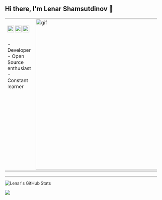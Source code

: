 ## Hi there, I'm Lenar Shamsutdinov 👋

<table border="0" width="100%">
  <tr>
    <td align="center" valign="middle">
      <a href="#"><img align="left" alt="Lenar's Linkdein" width="22px" src="https://cdn-icons-png.flaticon.com/512/3536/3536505.png" /></a>
      <a href="#"><img align="left" alt="Lenar's Telegram" width="22px" src="https://cdn-icons-png.flaticon.com/512/3536/3536661.png" /></a>
      <a href="#"><img align="left" alt="Lenar's Whatsapp" width="22px" src="https://cdn-icons-png.flaticon.com/512/3536/3536445.png" /></a>
      <!-- <a href="#"><img align="left" alt="Lenar's Twitter"  width="22px" src="https://cdn-icons-png.flaticon.com/512/3536/3536424.png" /></a> -->
    </td>
    <td rowspan="2">
      <img alt="gif" width="498px" src="https://media1.tenor.com/m/l53qv3b1lhoAAAAd/silicon-valley-locked.gif" />
      <!-- <img alt="gif" src="https://media1.tenor.com/m/l53qv3b1lhoAAAAC/silicon-valley-locked.gif" /> -->
      <!-- <img align="right" alt="gif" src="https://media.giphy.com/media/13HgwGsXF0aiGY/giphy.gif" /> -->
    </td>
  </tr>
  <tr>
    <td valign="top">
      - Developer <br />
      - Open Source enthusiast <br />
      - Constant learner <br />
    </td>
  </tr>
</table>

---

![Lenar's GitHub Stats](https://github-readme-stats.vercel.app/api?username=m1ra9e&hide=[%22issues%22,%22contribs%22]&show_icons=true&title_color=fff&icon_color=79ff97&text_color=9f9f9f&bg_color=151515)

[![](https://komarev.com/ghpvc/?username=m1ra9e)](https://komarev.com/ghpvc/?username=m1ra9e)

<!--
  Icons taken from riajulislam :
    https://www.flaticon.com/free-icons/linkedin
    https://www.flaticon.com/free-icons/telegram
    https://www.flaticon.com/free-icons/whatsap
    https://www.flaticon.com/free-icons/twitter

  Gif image taken from https://tenor.com/ru/view/silicon-valley-locked-doors-headphones-richard-gif-18012273
-->
